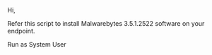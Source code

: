 Hi,

Refer this script to install Malwarebytes 3.5.1.2522 software on your endpoint.

Run as System User
